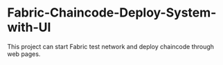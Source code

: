 # Fabric-Chaincode-Deploy-System-with-UI
This project can start Fabric test network and deploy chaincode through web pages.

